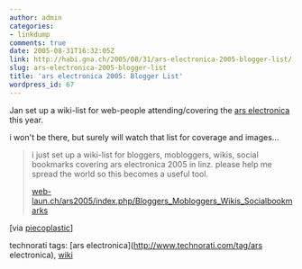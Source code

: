 ```yaml
---
author: admin
categories:
- linkdump
comments: true
date: 2005-08-31T16:32:05Z
link: http://habi.gna.ch/2005/08/31/ars-electronica-2005-blogger-list/
slug: ars-electronica-2005-blogger-list
title: 'ars electronica 2005: Blogger List'
wordpress_id: 67
---
```


Jan set up a wiki-list for web-people attending/covering the [ars electronica](http://www.aec.at/en/index.asp) this year.
  
i won't be there, but surely will watch that list for coverage and images...


<blockquote>
i just set up a wiki-list for bloggers, mobloggers, wikis, social bookmarks covering ars electronica 2005 in linz. please help me spread the world so this becomes a useful tool.
  
[web-laun.ch/ars2005/index.php/Bloggers_Mobloggers_Wikis_Socialbookmarks](http://www.web-laun.ch/ars2005/index.php/Bloggers_Mobloggers_Wikis_Socialbookmarks)
</blockquote>


[via [piecoplastic](http://pieceoplastic.com/index.php/2001/ars-electronica-2005-blogger-list/)]





technorati tags: [ars electronica](http://www.technorati.com/tag/ars electronica), [wiki](http://www.technorati.com/tag/wiki)
